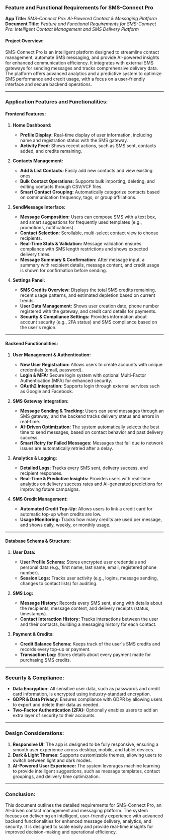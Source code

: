 ### **Feature and Functional Requirements for SMS-Connect Pro**
**App Title:** *SMS-Connect Pro: AI-Powered Contact & Messaging Platform*  
**Document Title:** *Feature and Functional Requirements for SMS-Connect Pro: Intelligent Contact Management and SMS Delivery Platform*

#### **Project Overview:**
SMS-Connect Pro is an intelligent platform designed to streamline contact management, automate SMS messaging, and provide AI-powered insights for enhanced communication efficiency. It integrates with external SMS gateways for sending messages and tracks comprehensive delivery data. The platform offers advanced analytics and a predictive system to optimize SMS performance and credit usage, with a focus on a user-friendly interface and secure backend operations.

---

### **Application Features and Functionalities:**

#### **Frontend Features:**

1. **Home Dashboard:**
   - **Profile Display:** Real-time display of user information, including name and registration status with the SMS gateway.
   - **Activity Feed:** Shows recent actions, such as SMS sent, contacts added, and credits remaining.

2. **Contacts Management:**
   - **Add & List Contacts:** Easily add new contacts and view existing ones.
   - **Bulk Contact Operations:** Supports bulk importing, deleting, and editing contacts through CSV/VCF files.
   - **Smart Contact Grouping:** Automatically categorize contacts based on communication frequency, tags, or group affiliations.

3. **SendMessage Interface:**
   - **Message Composition:** Users can compose SMS with a text box, and smart suggestions for frequently used templates (e.g., promotions, notifications).
   - **Contact Selection:** Scrollable, multi-select contact view to choose recipients.
   - **Real-Time Stats & Validation:** Message validation ensures compliance with SMS length restrictions and shows expected delivery times.
   - **Message Summary & Confirmation:** After message input, a summary with recipient details, message content, and credit usage is shown for confirmation before sending.

4. **Settings Panel:**
   - **SMS Credits Overview:** Displays the total SMS credits remaining, recent usage patterns, and estimated depletion based on current trends.
   - **User Data Management:** Shows user creation date, phone number registered with the gateway, and credit card details for payments.
   - **Security & Compliance Settings:** Provides information about account security (e.g., 2FA status) and SMS compliance based on the user's region.

---

#### **Backend Functionalities:**

1. **User Management & Authentication:**
   - **New User Registration:** Allows users to create accounts with unique credentials (email, password).
   - **Login & MFA:** Secure login system with optional Multi-Factor Authentication (MFA) for enhanced security.
   - **OAuth2 Integration:** Supports login through external services such as Google and Facebook.

2. **SMS Gateway Integration:**
   - **Message Sending & Tracking:** Users can send messages through an SMS gateway, and the backend tracks delivery status and errors in real-time.
   - **AI-Driven Optimization:** The system automatically selects the best time to send messages, based on contact behavior and past delivery success.
   - **Smart Retry for Failed Messages:** Messages that fail due to network issues are automatically retried after a delay.

3. **Analytics & Logging:**
   - **Detailed Logs:** Tracks every SMS sent, delivery success, and recipient responses.
   - **Real-Time & Predictive Insights:** Provides users with real-time analytics on delivery success rates and AI-generated predictions for improving future campaigns.

4. **SMS Credit Management:**
   - **Automated Credit Top-Up:** Allows users to link a credit card for automatic top-up when credits are low.
   - **Usage Monitoring:** Tracks how many credits are used per message, and shows daily, weekly, or monthly usage.

---

#### **Database Schema & Structure:**

1. **User Data:**
   - **User Profile Schema:** Stores encrypted user credentials and personal data (e.g., first name, last name, email, registered phone number).
   - **Session Logs:** Tracks user activity (e.g., logins, message sending, changes to contact lists) for auditing.

2. **SMS Log:**
   - **Message History:** Records every SMS sent, along with details about the recipients, message content, and delivery receipts (status, timestamps).
   - **Contact Interaction History:** Tracks interactions between the user and their contacts, building a messaging history for each contact.

3. **Payment & Credits:**
   - **Credit Balance Schema:** Keeps track of the user's SMS credits and records every top-up or payment.
   - **Transaction Log:** Stores details about every payment made for purchasing SMS credits.

---

### **Security & Compliance:**
- **Data Encryption:** All sensitive user data, such as passwords and credit card information, is encrypted using industry-standard encryption.
- **GDPR & Data Privacy:** Ensures compliance with GDPR by allowing users to export and delete their data as needed.
- **Two-Factor Authentication (2FA):** Optionally enables users to add an extra layer of security to their accounts.

---

### **Design Considerations:**
1. **Responsive UI:** The app is designed to be fully responsive, ensuring a smooth user experience across desktop, mobile, and tablet devices.
2. **Dark & Light Themes:** Supports customizable themes, allowing users to switch between light and dark modes.
3. **AI-Powered User Experience:** The system leverages machine learning to provide intelligent suggestions, such as message templates, contact groupings, and delivery time optimization.

---

### **Conclusion:**
This document outlines the detailed requirements for SMS-Connect Pro, an AI-driven contact management and messaging platform. The system focuses on delivering an intelligent, user-friendly experience with advanced backend functionalities for enhanced message delivery, analytics, and security. It is designed to scale easily and provide real-time insights for improved decision-making and operational efficiency.

